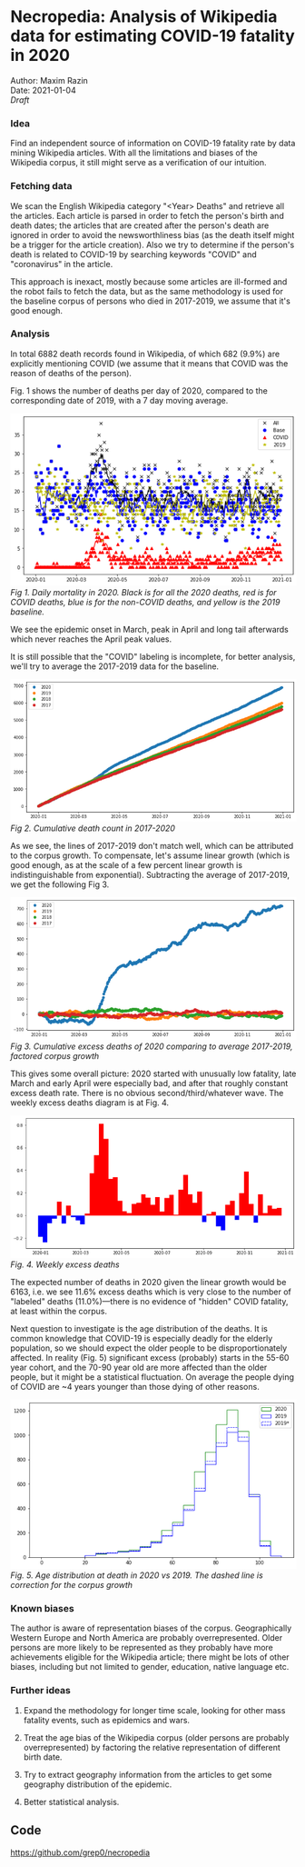 # Necropedia: Analysis of Wikipedia data for estimating COVID-19 fatality in 2020

Author: Maxim Razin\
Date: 2021-01-04\
*Draft*

### Idea

Find an independent source of information on COVID-19 fatality rate by data mining Wikipedia articles. With all the limitations and biases of the Wikipedia corpus, it still might serve as a verification of our intuition.

### Fetching data

We scan the English Wikipedia category "\<Year\> Deaths" and retrieve all the articles. Each article is parsed in order to fetch the person's birth and death dates; the articles that are created after the person's death are ignored in order to avoid the newsworthliness bias (as the death itself might be a trigger for the article creation). Also we try to determine if the person's death is related to COVID-19 by searching keywords "COVID" and "coronavirus" in the article.

This approach is inexact, mostly because some articles are ill-formed and the robot fails to fetch the data, but as the same methodology is used for the baseline corpus of persons who died in 2017-2019, we assume that it's good enough.

### Analysis

In total 6882 death records found in Wikipedia, of which 682 (9.9%) are explicitly mentioning COVID (we assume that it means that COVID was the reason of deaths of the person).

Fig. 1 shows the number of deaths per day of 2020, compared to the corresponding date of 2019, with a 7 day moving average.

![daily_mortality](daily_mortality.png)\
*Fig 1. Daily mortality in 2020. Black is for all the 2020 deaths, red is for COVID deaths, blue is for the non-COVID deaths, and yellow is the 2019 baseline.*

We see the epidemic onset in March, peak in April and long tail afterwards which never reaches the April peak values.

It is still possible that the "COVID" labeling is incomplete, for better analysis, we'll try to average the 2017-2019 data for the baseline.

![cumulative_2017_2020](cumulative_2017_2020.png)\
*Fig 2. Cumulative death count in 2017-2020*

As we see, the lines of 2017-2019 don't match well, which can be attributed to the corpus growth. To compensate, let's assume linear growth (which is good enough, as at the scale of a few percent linear growth is indistinguishable from exponential). Subtracting the average of 2017-2019, we get the following Fig 3.

![cumulative_2017_2020_minus_avg](cumulative_2017_2020_minus_avg.png)\
*Fig 3. Cumulative excess deaths of 2020 comparing to average 2017-2019, factored corpus growth*

This gives some overall picture: 2020 started with unusually low fatality, late March and early April were especially bad, and after that roughly constant excess death rate. There is no obvious second/third/whatever wave. The weekly excess deaths diagram is at Fig. 4.

![weekly_excess](weekly_excess.png)\
*Fig. 4. Weekly excess deaths*

The expected number of deaths in 2020 given the linear growth would be 6163, i.e. we see 11.6% excess deaths which is very close to the number of "labeled" deaths (11.0%)—there is no evidence of "hidden" COVID fatality, at least within the corpus.

Next question to investigate is the age distribution of the deaths. It is common knowledge that COVID-19 is especially deadly for the elderly population, so we should expect the older people to be disproportionately affected. In reality (Fig. 5) significant excess (probably) starts in the 55-60 year cohort, and the 70-90 year old are more affected than the older people, but it might be a statistical fluctuation. On average the people dying of COVID are ~4 years younger than those dying of other reasons.

![age_dist](age_dist.png)\
*Fig. 5. Age distribution at death in 2020 vs 2019. The dashed line is correction for the corpus growth*

### Known biases

The author is aware of representation biases of the corpus.
Geographically Western Europe and North America are probably overrepresented. Older persons are more likely to be represented as they probably have more achievements eligible for the Wikipedia article; there might be lots of other biases, including but not limited to gender, education, native language etc.

### Further ideas

1. Expand the methodology for longer time scale, looking for other mass fatality events, such as epidemics and wars.

2. Treat the age bias of the Wikipedia corpus (older persons are probably overrepresented) by factoring the relative representation of different birth date.

3. Try to extract geography information from the articles to get some geography distribution of the epidemic.

4. Better statistical analysis.

## Code
https://github.com/grep0/necropedia
